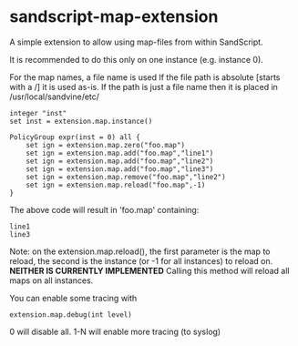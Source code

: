 sandscript-map-extension
========================

A simple extension to allow using map-files from within
SandScript.

It is recommended to do this only on one instance
(e.g. instance 0).

For the map names, a file name is used If the file path is
absolute [starts with a /] it is used as-is.
If the path is just a file name then it is placed
in /usr/local/sandvine/etc/

    integer "inst"
    set inst = extension.map.instance()

    PolicyGroup expr(inst = 0) all {
        set ign = extension.map.zero("foo.map")
        set ign = extension.map.add("foo.map","line1")
        set ign = extension.map.add("foo.map","line2")
        set ign = extension.map.add("foo.map","line3")
        set ign = extension.map.remove("foo.map","line2")
        set ign = extension.map.reload("foo.map",-1)
    }

The above code will result in 'foo.map' containing:

    line1
    line3

Note: on the extension.map.reload(), the first parameter
is the map to reload, the second is the instance (or -1 for
all instances) to reload on. **NEITHER IS CURRENTLY IMPLEMENTED**
Calling this method will reload all maps on all instances.

You can enable some tracing with

    extension.map.debug(int level)

0 will disable all. 1-N will enable more tracing (to syslog)
